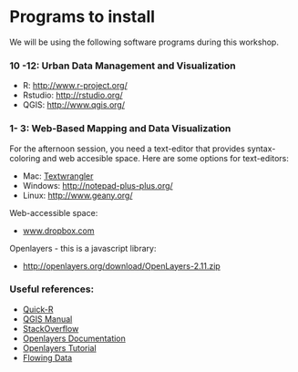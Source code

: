 # Programs to install

We will be using the following software programs during this workshop. 

### 10 -12: Urban Data Management and Visualization

* R: http://www.r-project.org/
* Rstudio: http://rstudio.org/
* QGIS: http://www.qgis.org/

### 1- 3: Web-Based Mapping and Data Visualization

For the afternoon session, you need a text-editor that provides syntax-coloring and web accesible space.
Here are some options for text-editors:

* Mac: [Textwrangler](http://www.barebones.com/products/textwrangler/download.html) 
* Windows: http://notepad-plus-plus.org/ 
* Linux: http://www.geany.org/

Web-accessible space: 

* www.dropbox.com 

Openlayers - this is a javascript library: 

* http://openlayers.org/download/OpenLayers-2.11.zip

### Useful references:

* [Quick-R](http://www.statmethods.net/ ) 
* [QGIS Manual](http://qgis.org/en/documentation/manuals.html)
* [StackOverflow](http://stackoverflow.com/questions/tagged/r)
* [Openlayers Documentation](http://dev.openlayers.org/releases/OpenLayers-2.11/doc/apidocs/files/OpenLayers-js.html)
* [Openlayers Tutorial](http://www.vasir.net/blog/openlayers/)
* [Flowing Data](http://flowingdata.com/)